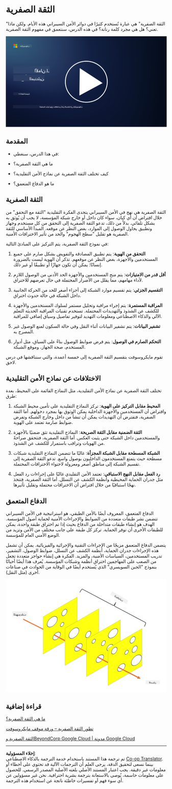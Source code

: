 <!--
CO_OP_TRANSLATOR_METADATA:
{
  "original_hash": "75f77f972d2233c584f87c1eb96c983b",
  "translation_date": "2025-09-03T20:29:42+00:00",
  "source_file": "1.5 Zero trust.md",
  "language_code": "ar"
}
-->
# الثقة الصفرية

"الثقة الصفرية" هي عبارة تُستخدم كثيرًا في دوائر الأمن السيبراني هذه الأيام. ولكن ماذا تعني؟ هل هي مجرد كلمة رنانة؟ في هذه الدرس، سنتعمق في مفهوم الثقة الصفرية.

[![شاهد الفيديو](../../translated_images/1-5_placeholder.36b707a8de54c96991f42d1e0a5979771993f470834d818e581c8de8c447bc5b.ar.png)](https://learn-video.azurefd.net/vod/player?id=ee1551cc-e7a5-4db6-a897-c286abe68a69)

## المقدمة

 - في هذا الدرس، سنغطي:
   
   
 - ما هي الثقة الصفرية؟

   
  

 - كيف تختلف الثقة الصفرية عن نماذج الأمن التقليدية؟

   
   

 - ما هو الدفاع المتعمق؟

## الثقة الصفرية

الثقة الصفرية هي نهج في الأمن السيبراني يتحدى الفكرة التقليدية "الثقة مع التحقق" من خلال افتراض أن أي كيان، سواء كان داخل أو خارج شبكة المؤسسة، لا يجب أن يُوثق به بشكل تلقائي. بدلاً من ذلك، تدعو الثقة الصفرية إلى التحقق من كل مستخدم وجهاز وتطبيق يحاول الوصول إلى الموارد، بغض النظر عن موقعه. المبدأ الأساسي للثقة الصفرية هو تقليل "سطح الهجوم" والحد من تأثير الاختراقات الأمنية.

في نموذج الثقة الصفرية، يتم التركيز على المبادئ التالية:

1. **التحقق من الهوية**: يتم تطبيق المصادقة والتفويض بشكل صارم على جميع المستخدمين والأجهزة، بغض النظر عن موقعهم. تذكر أن الهوية ليست بالضرورة إنسانًا؛ يمكن أن تكون جهازًا أو تطبيقًا أو غير ذلك.

2. **أقل قدر من الامتيازات**: يتم منح المستخدمين والأجهزة الحد الأدنى من الوصول اللازم لأداء مهامهم، مما يقلل من الأضرار المحتملة في حال تعرضهم للاختراق.

3. **التقسيم الجزئي**: يتم تقسيم موارد الشبكة إلى أجزاء أصغر للحد من الحركة الجانبية داخل الشبكة في حالة حدوث اختراق.

4. **المراقبة المستمرة**: يتم إجراء مراقبة وتحليل مستمر لسلوك المستخدمين والأجهزة للكشف عن الشذوذ والتهديدات المحتملة. تستخدم تقنيات المراقبة الحديثة التعلم الآلي والذكاء الاصطناعي ومعلومات التهديد لتوفير تفاصيل وسياق إضافي للمراقبة.

5. **تشفير البيانات**: يتم تشفير البيانات أثناء النقل وفي حالة السكون لمنع الوصول غير المصرح به.

6. **التحكم الصارم في الوصول**: يتم فرض ضوابط الوصول بناءً على السياق، مثل أدوار المستخدم، صحة الجهاز، وموقع الشبكة.

تقوم مايكروسوفت بتقسيم الثقة الصفرية إلى خمسة أعمدة، والتي سنناقشها في درس لاحق.

## الاختلافات عن نماذج الأمن التقليدية

تختلف الثقة الصفرية عن نماذج الأمن التقليدية، مثل النماذج القائمة على المحيط، بعدة طرق:

1. **المحيط مقابل التركيز على الهوية**: تركز النماذج التقليدية على تأمين محيط الشبكة وافتراض أن المستخدمين والأجهزة الداخلية يمكن الوثوق بها بمجرد دخولهم. أما الثقة الصفرية، فتفترض أن التهديدات يمكن أن تنشأ من داخل وخارج الشبكة وتفرض ضوابط صارمة تعتمد على الهوية.

2. **الثقة الضمنية مقابل الثقة الصريحة**: النماذج التقليدية تثق ضمنيًا بالأجهزة والمستخدمين داخل الشبكة حتى يثبت العكس. أما الثقة الصفرية، فتتحقق صراحةً من الهويات وتراقب باستمرار للكشف عن الشذوذ.

3. **الشبكة المسطحة مقابل الشبكة المجزأة**: غالبًا ما تتضمن النماذج التقليدية شبكات مسطحة حيث يتمتع المستخدمون الداخليون بوصول واسع. تدعو الثقة الصفرية إلى تقسيم الشبكة إلى مناطق أصغر ومعزولة لاحتواء الاختراقات المحتملة.

4. **رد الفعل مقابل النهج الاستباقي**: تعتمد الأمن التقليدي غالبًا على إجراءات رد الفعل مثل جدران الحماية المحيطية وأنظمة الكشف عن التسلل. أما الثقة الصفرية، فتتخذ نهجًا استباقيًا من خلال افتراض أن الاختراقات محتملة وتقليل تأثيرها.

## الدفاع المتعمق

الدفاع المتعمق، المعروف أيضًا بالأمن الطبقي، هو استراتيجية في الأمن السيبراني تتضمن نشر طبقات متعددة من الضوابط والإجراءات الأمنية لحماية أصول المؤسسة. الهدف هو إنشاء طبقات متداخلة من الدفاع بحيث إذا تم اختراق طبقة واحدة، يمكن للطبقات الأخرى أن توفر الحماية. تركز كل طبقة على جانب مختلف من الأمن وتزيد من الوضع الأمني العام للمؤسسة.

يتضمن الدفاع المتعمق مزيجًا من الإجراءات التقنية والإجرائية والفيزيائية. يمكن أن تشمل هذه الإجراءات جدران الحماية، أنظمة الكشف عن التسلل، ضوابط الوصول، التشفير، تدريب المستخدمين، السياسات الأمنية، والمزيد. الفكرة هي إنشاء حواجز متعددة تجعل من الصعب على المهاجمين اختراق أنظمة وشبكات المؤسسة. يُعرف هذا أيضًا أحيانًا بنموذج "الجبن السويسري" الذي يُستخدم أيضًا في الوقاية من الحوادث في صناعات أخرى (مثل النقل).

![صورة](../../translated_images/swisscheese.dc1f2a129515c5af146d3fe0b5e69305e16bfb7ae348d0e4d59a02ada9f5e92b.ar.png)

## قراءة إضافية

[ما هي الثقة الصفرية؟](https://learn.microsoft.com/security/zero-trust/zero-trust-overview?WT.mc_id=academic-96948-sayoung)

[تطور الثقة الصفرية – ورقة موقف مايكروسوفت](https://query.prod.cms.rt.microsoft.com/cms/api/am/binary/RWJJdT?WT.mc_id=academic-96948-sayoung)

[الثقة الصفرية وBeyondCorp Google Cloud | مدونة Google Cloud](https://cloud.google.com/blog/topics/developers-practitioners/zero-trust-and-beyondcorp-google-cloud)

---

**إخلاء المسؤولية**:  
تم ترجمة هذا المستند باستخدام خدمة الترجمة بالذكاء الاصطناعي [Co-op Translator](https://github.com/Azure/co-op-translator). بينما نسعى لتحقيق الدقة، يرجى العلم أن الترجمات الآلية قد تحتوي على أخطاء أو معلومات غير دقيقة. يجب اعتبار المستند الأصلي بلغته الأصلية المصدر الرسمي. للحصول على معلومات حاسمة، يُوصى بالاستعانة بترجمة بشرية احترافية. نحن غير مسؤولين عن أي سوء فهم أو تفسيرات خاطئة ناتجة عن استخدام هذه الترجمة.